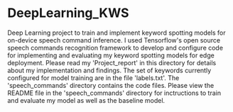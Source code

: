 # DeepLearning_KWS
Deep Learning project to train and implement keyword spotting models for on-device speech command inference. I used Tensorflow's open source speech commands recognition framework to develop and configure code for implementing and evaluating my keyword spotting models for edge deployment. Please read my 'Project_report' in this directory for details about my implementation and findings. The set of keywords currently configured for model training are in the file 'labels.txt'. The 'speech_commands' directory contains the code files. Please view the README file in the 'speech_commands' directory for inctructions to train and evaluate my model as well as the baseline model.
